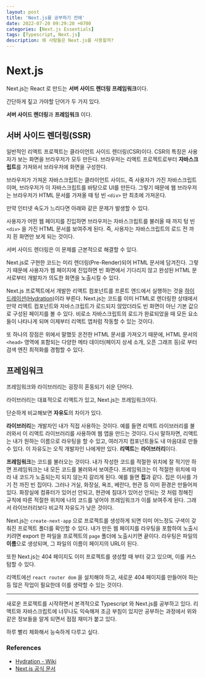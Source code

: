 ```yaml
---
layout: post
title: 'Next.js를 공부하기 전에'
date: 2022-07-20 09:29:20 +0700
categories: [Next.js Essentials]
tags: [Typescript, Next.js]
description: 왜 사람들은 Next.js를 사용할까?
---
```


# Next.js

Next.js는 React 로 만드는 **서버 사이드 렌더링** **프레임워크**이다.

간단하게 짚고 가야할 단어가 두 가지 있다.

**서버 사이드 렌더링**과 **프레임워크** 이다.

## 서버 사이드 렌더링(SSR)

일반적인 리액트 프로젝트는 클라이언트 사이드 렌더링(CSR)이다. CSR의 특징은 사용자가 보는 화면을 브라우저가 모두 만든다. 브라우저는 리액트 프로젝트로부터 **자바스크립트**를 가져와서 브라우저에 화면을 구성한다.

브라우저가 가져온 자바스크립트는 클라이언트 사이드, 즉 사용자가 가진 자바스크립트이며, 브라우저가 이 자바스크립트를 바탕으로 UI를 만든다. 그렇기 때문에 웹 브라우저는 브라우저가 HTML 문서를 가져올 때 텅 빈 `<div>` 만 최초에 가져온다.

만약 인터넷 속도가 느리다면 아래와 같은 문제가 발생할 수 있다.

사용자가 어떤 웹 페이지를 진입하면 브라우저는 자바스크립트를 불러올 때 까지 텅 빈 `<div>` 을 가진 HTML 문서를 보여주게 된다. 즉, 사용자는 자바스크립트의 로드 전 까지 흰 화면만 보게 되는 것이다.

서버 사이드 렌더링은 이 문제를 근본적으로 해결할 수 있다.

Next.js로 구현한 코드는 미리 렌더링(Pre-Render)되어 HTML 문서에 담겨진다. 그렇기 때문에 사용자가 웹 페이지에 진입하면 빈 화면에서 기다리지 않고 완성된 HTML 문서로부터 개발자가 의도한 화면을 노출시킬 수 있다.

Next.js 프로젝트에서 개발한 리액트 컴포넌트를 프론트 엔드에서 실행하는 것을 <a href="https://en.wikipedia.org/wiki/Hydration_(web_development)" target="_blank" rel="noopener">하이드레이션(Hydration)</a>이라 부른다. Next.js는 코드를 이미 HTML로 렌더링한 상태에서 만약 리액트 컴포넌트와 자바스크립트가 로드되지 않았더라도 빈 화면이 아닌 기본 값으로 구성된 페이지를 볼 수 있다. 비로소 자바스크립트의 로드가 완료되었을 때 모든 요소들이 나타나게 되며 이제부터 리액트 앱처럼 작동할 수 있는 것이다.

또 하나의 장점은 위에서 말했듯 온전한 HTML 문서를 가져오기 때문에, HTML 문서의 `<head>` 영역에 포함되는 다양한 메타 데이터(페이지 상세 소개, 오픈 그래프 등)로 부터 검색 엔진 최적화를 경험할 수 있다.

## 프레임워크

프레임워크와 라이브러리는 굉장히 혼동되기 쉬운 단어다.

라이브러리는 대표적으로 리액트가 있고, Next.js는 프레임워크이다.

단순하게 비교해보면 **자유도**의 차이가 있다.

**라이브러리**는 개발자인 내가 직접 사용하는 것이다. 예를 들면 리액트 라이브러리를 불러와서 이 리액트 라이브러리를 사용하여 웹 앱을 만드는 것이다. 다시 말하자면, 리액트는 내가 원하는 이름으로 라우팅을 할 수 있고, 여러가지 컴포넌트들도 내 마음대로 만들 수 있다. 이 자유도는 오직 개발자인 나에게만 있다. **리액트**는 **라이브러리**이다.

**프레임워크**는 코드를 불러오는 것이다. 내가 작성한 코드를 적절한 위치에 잘 적기만 하면 프레임워크는 내 모든 코드를 불러와서 보여준다. 프레임워크는 이 적절한 위치에 따라 내 코드가 노출되는지 되지 않는지 갈리게 된다. 예를 들면 **집**과 같다. 집은 이사를 가기 전 까진 빈 집이다. 그러나 거실, 화장실, 욕조, 베란다, 현관 등 이미 환경은 만들어져 있다. 화장실에 컴퓨터가 있어선 안되고, 현관에 침대가 있어선 안되는 것 처럼 정해진 규칙에 따른 적절한 위치에 나의 코드를 넣어야 프레임워크가 이를 보여주게 된다. 그래서 라이브러리보다 비교적 자유도가 낮은 것이다.

Next.js는 `create-next-app` 으로 프로젝트를 생성하게 되면 이미 어느정도 구색이 갖춰진 프로젝트 폴더를 확인할 수 있다. 내가 만든 웹 페이지를 라우팅을 포함하여 노출시키려면 export 한 파일을 프로젝트의 `page` 폴더에 노출시키면 끝이다. 라우팅은 파일의 **이름**으로 생성되며, 그 파일의 이름이 페이지의 URL이 된다.

또한 Next.js는 404 페이지도 이미 프로젝트를 생성할 때 부터 갖고 있으며, 이를 커스텀할 수 있다.

리액트에선 `react router dom` 을 설치해야 하고, 새로운 404 페이지를 만들어야 하는 등 많은 작업이 필요한데 이를 생략할 수 있는 것이다.

---

새로운 프로젝트를 시작하면서 본격적으로 Typescript 와 Next.js를 공부하고 있다. 리액트와 자바스크립트에 너무나도 익숙해져 조금 부침이 있지만 공부하는 과정에서 위와 같은 정보들을 알게 되면서 점점 재미가 붙고 있다.

하루 빨리 체화해서 능숙하게 다루고 싶다.

### References

- <a href="https://en.wikipedia.org/wiki/Hydration_(web_development)" target="_blank" rel="noopener">Hydration - Wiki</a>
- <a href="https://nextjs.org/docs/getting-started" target="_blank" rel="noopener">Next.js 공식 문서</a>
